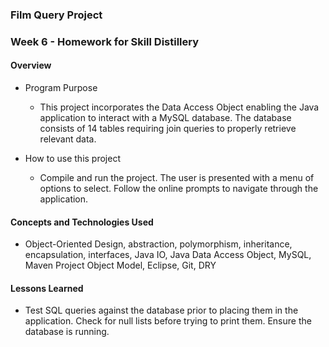 ### Film Query Project

### Week 6 - Homework for Skill Distillery

#### Overview

* Program Purpose
  * This project incorporates the Data Access Object enabling the Java application to interact with a MySQL database. The database consists of 14 tables requiring join queries to properly retrieve relevant data.

* How to use this project
  * Compile and run the project. The user is presented with a menu of options to select.  Follow the online prompts to navigate through the application.

#### Concepts and Technologies Used

  * Object-Oriented Design, abstraction, polymorphism, inheritance, encapsulation, interfaces, Java IO, Java Data Access Object, MySQL, Maven Project Object Model, Eclipse, Git, DRY

#### Lessons Learned

  * Test SQL queries against the database prior to placing them in the application.  Check for null lists before trying to print them. Ensure the database is running.
